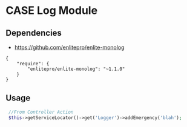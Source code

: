 # CASE Log Module

## Dependencies
  -  https://github.com/enlitepro/enlite-monolog
  
```
{
    "require": {
        "enlitepro/enlite-monolog": "~1.1.0"
    }
}
```

## Usage

```php 
 //From Controller Action
 $this->getServiceLocator()->get('Logger')->addEmergency('blah');
```